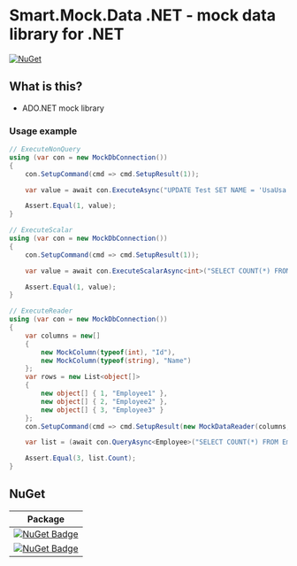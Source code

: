 # Smart.Mock.Data .NET - mock data library for .NET

[![NuGet](https://img.shields.io/nuget/v/Usa.Smart.Mock.Data.svg)](https://www.nuget.org/packages/Usa.Smart.Mock.Data)

## What is this?

* ADO.NET mock library

### Usage example

```csharp
// ExecuteNonQuery
using (var con = new MockDbConnection())
{
    con.SetupCommand(cmd => cmd.SetupResult(1));

    var value = await con.ExecuteAsync("UPDATE Test SET NAME = 'UsaUsa' WHERE Id = 1234");

    Assert.Equal(1, value);
}
```

```csharp
// ExecuteScalar
using (var con = new MockDbConnection())
{
    con.SetupCommand(cmd => cmd.SetupResult(1));

    var value = await con.ExecuteScalarAsync<int>("SELECT COUNT(*) FROM Test");

    Assert.Equal(1, value);
}
```

```csharp
// ExecuteReader
using (var con = new MockDbConnection())
{
    var columns = new[]
    {
        new MockColumn(typeof(int), "Id"),
        new MockColumn(typeof(string), "Name")
    };
    var rows = new List<object[]>
    {
        new object[] { 1, "Employee1" },
        new object[] { 2, "Employee2" },
        new object[] { 3, "Employee3" }
    };
    con.SetupCommand(cmd => cmd.SetupResult(new MockDataReader(columns, rows)));

    var list = (await con.QueryAsync<Employee>("SELECT COUNT(*) FROM Employee")).ToList();

    Assert.Equal(3, list.Count);
}
```

## NuGet

| Package |
|---------------------|
| [![NuGet Badge](https://buildstats.info/nuget/Usa.Smart.Mock.Data)](https://www.nuget.org/packages/Usa.Smart.Mock.Data/) |
| [![NuGet Badge](https://buildstats.info/nuget/Usa.Smart.Mock.Data.SqlServer)](https://www.nuget.org/packages/Usa.Smart.Mock.Data.SqlServer/) |

